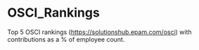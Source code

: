 # OSCI_Rankings
Top 5 OSCI rankings (https://solutionshub.epam.com/osci) with contributions as a % of employee count.
